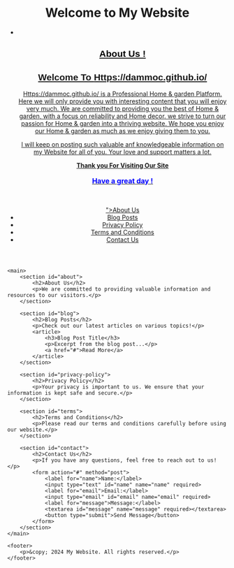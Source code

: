<!DOCTYPE html>
<html lang="en">
<head>
    <meta charset="UTF-8">
    <meta name="viewport" content="width=device-width, initial-scale=1.0">
    <title>My Website</title>
    <link rel="stylesheet" href="styles.css">
</head>
<body>
    <header>
        <h1>Welcome to My Website</h1>
        <nav>
            <ul>
                <li><a href="#<div style="font-family: Sans-serif ;background-color:rgb(248,249,250);padding:18px;color:black"><br><h2 style="font-family: Sans-serif ;color:black;">About Us !</h2>
<h2 style="font-family: Sans-serif ;text-align: center;">Welcome To <span id="W_Name1" >Https://dammoc.github.io/</span></h2>
<p><span id="W_Name2">Https://dammoc.github.io/</span> is a Professional <span id="W_Type1">Home & garden</span> Platform. Here we will only provide you with interesting content that you will enjoy very much. We are committed to providing you the best of <span id="W_Type2">Home & garden</span>, with a focus on reliability and <span id="W_Spec">Home decor</span>. we strive to turn our passion for <span id="W_Type3">Home & garden</span> into a thriving website. We hope you enjoy our <span id="W_Type4">Home & garden</span> as much as we enjoy giving them to you.</p>
<p>I will keep on posting such valuable anf knowledgeable information on my Website for all of you. Your love and support matters a lot.</p>
<p style="font-weight: bold; text-align: center;">Thank you For Visiting Our Site<br><br>
<span style="color: blue; font-size: 16px; font-weight: bold; text-align: center;">Have a great day !</span></p></div><br><br>">About Us</a></li>
                <li><a href="#blog">Blog Posts</a></li>
                <li><a href="#privacy-policy">Privacy Policy</a></li>
                <li><a href="#terms">Terms and Conditions</a></li>
                <li><a href="#contact">Contact Us</a></li>
            </ul>
        </nav>
    </header>

    <main>
        <section id="about">
            <h2>About Us</h2>
            <p>We are committed to providing valuable information and resources to our visitors.</p>
        </section>

        <section id="blog">
            <h2>Blog Posts</h2>
            <p>Check out our latest articles on various topics!</p>
            <article>
                <h3>Blog Post Title</h3>
                <p>Excerpt from the blog post...</p>
                <a href="#">Read More</a>
            </article>
        </section>

        <section id="privacy-policy">
            <h2>Privacy Policy</h2>
            <p>Your privacy is important to us. We ensure that your information is kept safe and secure.</p>
        </section>

        <section id="terms">
            <h2>Terms and Conditions</h2>
            <p>Please read our terms and conditions carefully before using our website.</p>
        </section>

        <section id="contact">
            <h2>Contact Us</h2>
            <p>If you have any questions, feel free to reach out to us!</p>
            <form action="#" method="post">
                <label for="name">Name:</label>
                <input type="text" id="name" name="name" required>
                <label for="email">Email:</label>
                <input type="email" id="email" name="email" required>
                <label for="message">Message:</label>
                <textarea id="message" name="message" required></textarea>
                <button type="submit">Send Message</button>
            </form>
        </section>
    </main>

    <footer>
        <p>&copy; 2024 My Website. All rights reserved.</p>
    </footer>
</body>
</html>

